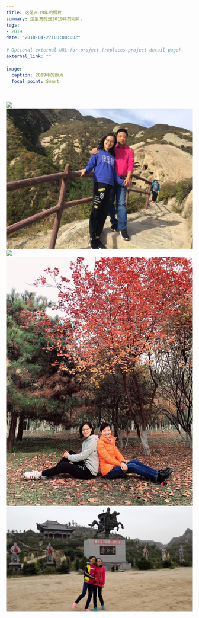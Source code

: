 ```yaml
---
title: 这是2019年的照片
summary: 这里真的是2019年的照片。
tags:
- 2019
date: "2018-04-27T00:00:00Z"

# Optional external URL for project (replaces project detail page).
external_link: ""

image:
  caption: 2019年的照片
  focal_point: Smart

---
```

![](featured01.jpg)
![](featured02.jpg)
![](featured03.jpg)
![](featured04.jpg)
![](featured05.jpg)
